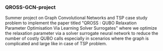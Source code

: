### QROSS-GCN-project

Summer project on Graph Convolutional Networks and TSP case study problem to implement the paper titled "QROSS : QUBO Relaxation Parameter Optimisation Via Learning Solver Surrogates" where we optimize the relaxation parameter via a solver surrogate neural network to reduce the number of costly QUBO calls especially in scenarios where the graph is complicated and large like in case of TSP problem. 
